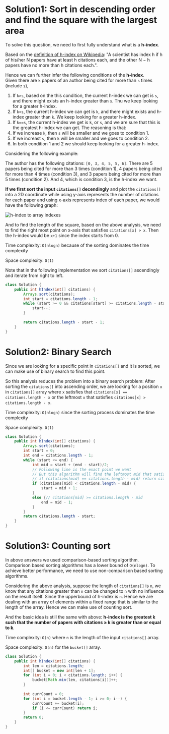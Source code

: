 # Solution1: Sort in descending order and find the square with the largest area

To solve this question, we need to first fully understand what is a __h-index__. 

Based on the [definition of h-index on Wikipedia](https://en.wikipedia.org/wiki/H-index): "A scientist has index h if h of his/her N papers have at least h citations each, and the other N − h papers have no more than h citations each.".  

Hence we can further infer the following conditions of the __h-index__.  
Given there are `k` papers of an author being cited for more than `s` times (include `s`), 
1. If `k>s`, based on the this condition, the current h-index we can get is `s`, and there might exists an h-index greater than `s`. Thu we keep looking for a greater h-index.   
2. If `k<s`, the current h-index we can get is `k`, and there might exists and h-index greater than `k`. We keep looking for a greater h-index.  
3. If `k==s`, the current h-index we get is `k`, or `s`, and we are sure that this is the greatest h-index we can get. The reasoning is that: 
  1. If we increase `k`, then `s` will be smaller and we goes to condition 1.  
  2. If we increast `s`, then `k` will be smaller and we goes to condition 2.  
  3. In both condition 1 and 2 we should keep looking for a greater h-index.  

Considering the following example:  

The author has the following citations: `[0, 3, 4, 5, 5, 6]`.  There are 5 papers being cited for more than 3 times (condition 1), 4 papers being cited for more than 4 times (condition 3), and 3 papers being cited for more than 5 times (condition 2).  And 4, which is condition 3, is the h-index we want.  

__If we first sort the input `citations[]` decendingly__ and plot the `citations[]` into a 2D coordinate while using y-axis represents the number of citations for each paper and using x-axis represents index of each paper, we would have the following graph:

![h-index to array indexes](https://github.com/YaokaiYang-assaultmaster/LeetCode/blob/master/LeetcodeAlgorithmQuestions/274.%20H-Index/Screen%20Shot%202018-01-18%20at%208.05.59%20PM.png)

And to find the length of the square, based on the above analysis, we need to find the right most point on x-axis that satisfies `citations[x] > x`. Then the h-index would be `x+1` since the index starts from 0. 

Time complexity: `O(nlogn)` because of the sorting dominates the time complexity

Space complexity: `O(1)`

Note that in the following implementation we sort `citations[]` ascendingly and iterate from right to left.  

```Java
class Solution {
    public int hIndex(int[] citations) {
        Arrays.sort(citations);
        int start = citations.length - 1;
        while (start >= 0 && citations[start] >= citations.length - start) {
            start--;
        }
        
        return citations.length - start - 1;
    }
}
```

# Solution2: Binary Search

Since we are looking for a specific point in `citations[]` and it is sorted, we can make use of binary search to find this point. 

So this analysis reduces the problem into a binary search problem: After sorting the `citations[]` into ascending order, we are looking for a position `x` in `citations[]` array where `x` satisfies that `citations[x] == citations.length - x` or the leftmost `x` that satisfies `citations[x] > citations.length - x`.  

Time complexity: `O(nlogn)` since the sorting process dominates the time complexity  

Space complexity: `O(1)`

```Java
class Solution {
    public int hIndex(int[] citations) {
        Arrays.sort(citations);
        int start = 0;
        int end = citations.length - 1;
        while (start <= end) {
            int mid = start + (end - start)/2;
            // Following line is the exact point we want
            // But this algorithm will find the leftmost mid that satisfies `citations[mid] >= citations.length - mid`
            // if (citations[mid] == citations.length - mid) return citations.length - mid;
            if (citations[mid] < citations.length - mid) {
                start = mid + 1;
            }
            else {// citations[mid] >= citations.length - mid
                end = mid - 1;
            }
        }
        return citations.length - start;
    }
}
```

# Solution3: Counting sort

In above answers we used comparison-based sorting algorithm. Comparison based sorting algorithms has a lower bound of `O(nlogn)`. To achieve better performance, we need to use non-comparison based sorting algorithms.  

Considering the above analysis, suppose the length of `citations[]` is `n`, we know that any citations greater than `n` can be changed to `n` with no influence on the result itself. Since the upperbound of h-index is `n`. Hence we are dealing with an array of elements within a fixed range that is similar to the length of the array. Hence we can make use of counting sort. 

And the basic idea is still the same with above: __h-index is the greatest k such that the number of papers with citations ≥ k is greater than or equal to k__. 

Time complexity: `O(n)` where `n` is the length of the input `citations[]` array. 

Space complexity: `O(n)` for the `bucket[]` array. 

```Java
class Solution {
    public int hIndex(int[] citations) {
        int len = citations.length;
        int[] bucket = new int[len + 1];
        for (int i = 0; i < citations.length; i++) {
            bucket[Math.min(len, citations[i])]++;
        }
        
        int currCount = 0;
        for (int i = bucket.length - 1; i >= 0; i--) {
            currCount += bucket[i];
            if (i <= currCount) return i;
        }
        return 0;
    }
}
```
